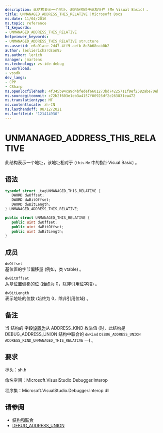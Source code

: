 ```yaml
---
description: 此结构表示一个地址，该地址相对于此指针在 (Me Visual Basic) 。
title: UNMANAGED_ADDRESS_THIS_RELATIVE |Microsoft Docs
ms.date: 11/04/2016
ms.topic: reference
f1_keywords:
- UNMANAGED_ADDRESS_THIS_RELATIVE
helpviewer_keywords:
- UNMANAGED_ADDRESS_THIS_RELATIVE structure
ms.assetid: e6a91ace-2d47-4ff9-aefb-8d8b68eab0b2
author: leslierichardson95
ms.author: lerich
manager: jmartens
ms.technology: vs-ide-debug
ms.workload:
- vssdk
dev_langs:
- CPP
- CSharp
ms.openlocfilehash: 4f345b94ca9d4bfedef6601273bd74225711f9ef2582abe70eb380ac6cb0328b
ms.sourcegitcommit: c72b2f603e1eb3a4157f00926df2e263831ea472
ms.translationtype: MT
ms.contentlocale: zh-CN
ms.lasthandoff: 08/12/2021
ms.locfileid: "121414930"
---
```

# <a name="unmanaged_address_this_relative"></a>UNMANAGED_ADDRESS_THIS_RELATIVE
此结构表示一个地址，该地址相对于 (`this` `Me` 中的指针Visual Basic) 。

## <a name="syntax"></a>语法

```cpp
typedef struct _tagUNMANAGED_THIS_RELATIVE {
   DWORD dwOffset;
   DWORD dwBitOffset;
   DWORD dwBitLength;
} UNMANAGED_ADDRESS_THIS_RELATIVE;
```

```csharp
public struct UNMANAGED_THIS_RELATIVE {
   public uint dwOffset;
   public uint dwBitOffset;
   public uint dwBitLength;
}
```

## <a name="members"></a>成员
 `dwOffset`\
 基位置的字节偏移量 (例如，类 vtable) 。

 `dwBitOffset`\
 从基位置偏移的位 (始终为 0，除非引用位字段) 。

 `dwBitLength`\
 表示地址的位数 (始终为 0，除非引用位域) 。

## <a name="remarks"></a>备注
 当 结构的 字段[设置为](../../../extensibility/debugger/reference/debug-address-union.md)从 ADDRESS_KIND 枚举值 (时，此结构是 DEBUG_ADDRESS_UNION 结构中联合的 `dwKind` `DEBUG_ADDRESS_UNION` `ADDRESS_KIND_UNMANAGED_THIS_RELATIVE` 一) 。 [](../../../extensibility/debugger/reference/address-kind.md)

## <a name="requirements"></a>要求
 标头：sh.h

 命名空间：Microsoft.VisualStudio.Debugger.Interop

 程序集：Microsoft.VisualStudio.Debugger.Interop.dll

## <a name="see-also"></a>请参阅
- [结构和联合](../../../extensibility/debugger/reference/structures-and-unions.md)
- [DEBUG_ADDRESS_UNION](../../../extensibility/debugger/reference/debug-address-union.md)
